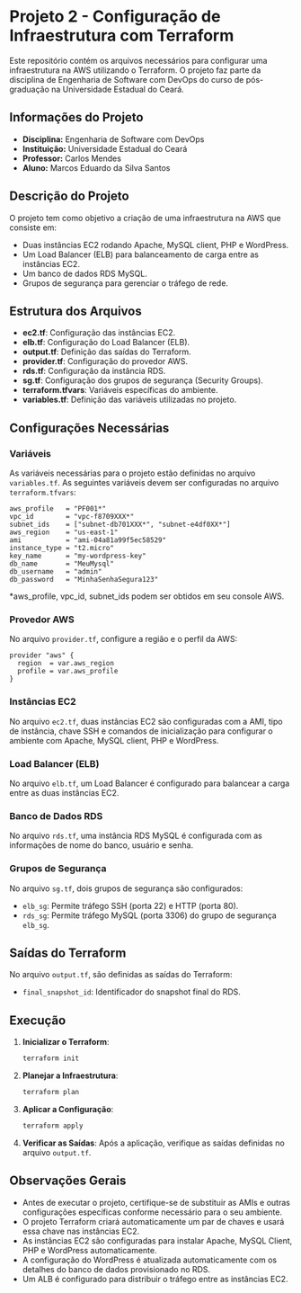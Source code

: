 # Projeto 2 - Configuração de Infraestrutura com Terraform

Este repositório contém os arquivos necessários para configurar uma infraestrutura na AWS utilizando o Terraform. O projeto faz parte da disciplina de Engenharia de Software com DevOps do curso de pós-graduação na Universidade Estadual do Ceará.

## Informações do Projeto

- **Disciplina:** Engenharia de Software com DevOps
- **Instituição:** Universidade Estadual do Ceará
- **Professor:** Carlos Mendes
- **Aluno:** Marcos Eduardo da Silva Santos

## Descrição do Projeto

O projeto tem como objetivo a criação de uma infraestrutura na AWS que consiste em:

- Duas instâncias EC2 rodando Apache, MySQL client, PHP e WordPress.
- Um Load Balancer (ELB) para balanceamento de carga entre as instâncias EC2.
- Um banco de dados RDS MySQL.
- Grupos de segurança para gerenciar o tráfego de rede.

## Estrutura dos Arquivos

- **ec2.tf**: Configuração das instâncias EC2.
- **elb.tf**: Configuração do Load Balancer (ELB).
- **output.tf**: Definição das saídas do Terraform.
- **provider.tf**: Configuração do provedor AWS.
- **rds.tf**: Configuração da instância RDS.
- **sg.tf**: Configuração dos grupos de segurança (Security Groups).
- **terraform.tfvars**: Variáveis específicas do ambiente.
- **variables.tf**: Definição das variáveis utilizadas no projeto.

## Configurações Necessárias

### Variáveis

As variáveis necessárias para o projeto estão definidas no arquivo `variables.tf`. As seguintes variáveis devem ser configuradas no arquivo `terraform.tfvars`:

```hcl
aws_profile   = "PF001*"
vpc_id        = "vpc-f8709XXX*"
subnet_ids    = ["subnet-db701XXX*", "subnet-e4df0XX*"]
aws_region    = "us-east-1"
ami           = "ami-04a81a99f5ec58529"
instance_type = "t2.micro"
key_name      = "my-wordpress-key"
db_name       = "MeuMysql"
db_username   = "admin"
db_password   = "MinhaSenhaSegura123"
```
*aws_profile, vpc_id, subnet_ids podem ser obtidos em seu console AWS.

### Provedor AWS

No arquivo `provider.tf`, configure a região e o perfil da AWS:

```hcl
provider "aws" {
  region  = var.aws_region
  profile = var.aws_profile
}
```

### Instâncias EC2

No arquivo `ec2.tf`, duas instâncias EC2 são configuradas com a AMI, tipo de instância, chave SSH e comandos de inicialização para configurar o ambiente com Apache, MySQL client, PHP e WordPress.

### Load Balancer (ELB)

No arquivo `elb.tf`, um Load Balancer é configurado para balancear a carga entre as duas instâncias EC2.

### Banco de Dados RDS

No arquivo `rds.tf`, uma instância RDS MySQL é configurada com as informações de nome do banco, usuário e senha.

### Grupos de Segurança

No arquivo `sg.tf`, dois grupos de segurança são configurados:

- `elb_sg`: Permite tráfego SSH (porta 22) e HTTP (porta 80).
- `rds_sg`: Permite tráfego MySQL (porta 3306) do grupo de segurança `elb_sg`.

## Saídas do Terraform

No arquivo `output.tf`, são definidas as saídas do Terraform:

- `final_snapshot_id`: Identificador do snapshot final do RDS.

## Execução

1. **Inicializar o Terraform**:
   ```bash
   terraform init
   ```

2. **Planejar a Infraestrutura**:
   ```bash
   terraform plan
   ```

3. **Aplicar a Configuração**:
   ```bash
   terraform apply
   ```

4. **Verificar as Saídas**:
   Após a aplicação, verifique as saídas definidas no arquivo `output.tf`.

## Observações Gerais

- Antes de executar o projeto, certifique-se de substituir as AMIs e outras configurações específicas conforme necessário para o seu ambiente.
- O projeto Terraform criará automaticamente um par de chaves e usará essa chave nas instâncias EC2. 
- As instâncias EC2 são configuradas para instalar Apache, MySQL Client, PHP e WordPress automaticamente.
- A configuração do WordPress é atualizada automaticamente com os detalhes do banco de dados provisionado no RDS.
- Um ALB é configurado para distribuir o tráfego entre as instâncias EC2.
